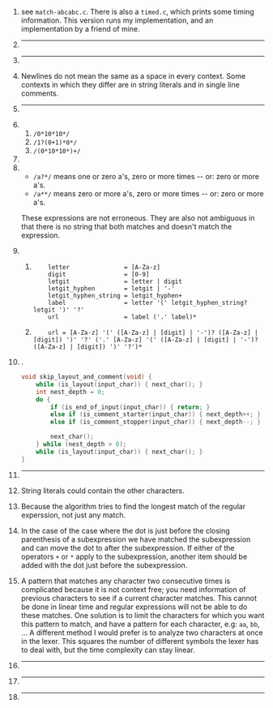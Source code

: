 
1. see `match-abcabc.c`. There is also a `timed.c`, which prints some timing information. This version runs my implementation, and an implementation by a friend of mine.
2. ---
3. ---
4. Newlines do not mean the same as a space in every context. Some contexts in which they differ are in string literals and in single line comments.
5. ---
6. 
    1. `/0*10*10*/`
    2. `/1?(0+1)*0*/`
    3. `/(0*10*10*)+/`
7. 
8. 
    * `/a?*/` means one or zero a's, zero or more times -- or: zero or more a's.
    * `/a**/` means zero or more a's, zero or more times -- or: zero or more a's.

    These expressions are not erroneous. They are also not ambiguous in that there is no string that both matches and doesn't match the expression.
9. 
    1. 
        ```
            letter               = [A-Za-z]
            digit                = [0-9]
            letgit               = letter | digit
            letgit_hyphen        = letgit | '-'
            letgit_hyphen_string = letgit_hyphen+
            label                = letter '(' letgit_hyphen_string? letgit ')' '?'
            url                  = label ('.' label)*
        ```
    2. 
        ```
            url = [A-Za-z] '(' ([A-Za-z] | [digit] | '-')? ([A-Za-z] | [digit]) ')' '?' ('.' [A-Za-z] '(' ([A-Za-z] | [digit] | '-')? ([A-Za-z] | [digit]) ')' '?')*
        ```
10. . 
    ``` c
    void skip_layout_and_comment(void) {
        while (is_layout(input_char)) { next_char(); }
        int nest_depth = 0;
        do {
            if (is_end_of_input(input_char)) { return; }
            else if (is_comment_starter(input_char)) { next_depth++; }
            else if (is_comment_stopper(input_char)) { next_depth--; }

            next_char();
        } while (nest_depth > 0);
        while (is_layout(input_char)) { next_char(); }
    }
    ```
11. ---
12. String literals could contain the other characters.
13. Because the algorithm tries to find the longest match of the regular experssion, not just any match.
14. In the case of the case where the dot is just before the closing parenthesis of a subexpression we have matched the subexpression and can move the dot to after the subexpression. If either of the operators `+` or `*` apply to the subexpression, another item should be added with the dot just before the subexpression.
15. A pattern that matches any character two consecutive times is complicated because it is not context free; you need information of previous characters to see if a current character matches. This cannot be done in linear time and regular expressions will not be able to do these matches. One solution is to limit the characters for which you want this pattern to match, and have a pattern for each character, e.g: `aa`, `bb`, ... A different method I would prefer is to analyze two characters at once in the lexer. This squares the number of different symbols the lexer has to deal with, but the time complexity can stay linear.
16. ---
17. ---
18. ---
